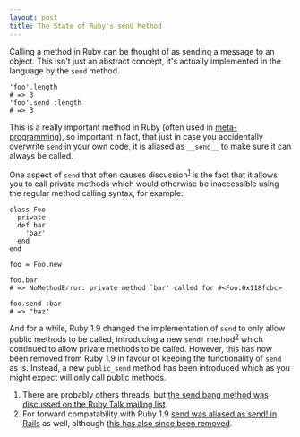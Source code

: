 ```yaml
--- 
layout: post
title: The State of Ruby's send Method
---
```

<p>Calling a method in Ruby can be thought of as sending a message to an object. This isn't just an abstract concept, it's actually implemented in the language by the <code class="ruby">send</code> method.</p>

<pre><code class="ruby">'foo'.length
# => 3
'foo'.send :length
# => 3
</code></pre>

<p>This is a really important method in Ruby (often used in <a href="http://en.wikipedia.org/wiki/Metaprogramming">meta-programming</a>), so important in fact, that just in case you accidentally overwrite <code class="ruby">send</code> in your own code, it is aliased as <code class="ruby">__send__</code> to make sure it can always be called.</p>

<p>One aspect of <code class="ruby">send</code> that often causes discussion<sup><a href="#fn1-47">1</a></sup> is the fact that it allows you to call private methods which would otherwise be inaccessible using the regular method calling syntax, for example:</p>

<pre><code class="ruby">class Foo
  private
  def bar
    'baz'
  end
end

foo = Foo.new

foo.bar
# => NoMethodError: private method `bar' called for #&lt;Foo:0x118fcbc>

foo.send :bar
# => "baz"
</code></pre>

<p>And for a while, Ruby 1.9 changed the implementation of <code class="ruby">send</code> to only allow public methods to be called, introducing a new <code class="ruby">send!</code> method<sup><a href="#fn2-47">2</a></sup> which continued to allow private methods to be called. However, this has now been removed from Ruby 1.9 in favour of keeping the functionality of <code class="ruby">send</code> as is. Instead, a new <code class="ruby">public_send</code> method has been introduced which as you might expect will only call public methods.</p>

<ol>
<li id="fn1-47">There are probably others threads, but <a href="http://blade.nagaokaut.ac.jp/cgi-bin/scat.rb/ruby/ruby-talk/263034">the send bang method was discussed on the Ruby Talk mailing list</a>.</li>
<li id="fn2-47">For forward compatability with Ruby 1.9 <a href="http://github.com/rails/rails/commit/b01a7c69fc8554c2e696609ea8ab76875d405165">send was aliased as send! in Rails</a> as well, although <a href="http://github.com/rails/rails/commit/a1eb4e11c2cccb91483fa15f1a1a0b2ae518d2cf">this has also since been removed</a>.</li>
</ol>
